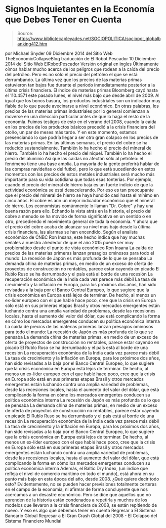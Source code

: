 # Signos Inquietantes en la Economía que Debes Tener en Cuenta

> Source: https://www.bibliotecapleyades.net/SOCIOPOLITICA/sociopol_globalbanking412.htm

por Michael Snyder
09 Diciembre 2014
del Sitio Web TheEconomicCollapseBlog
traducción de El Robot Pescador 10 Diciembre 2014
del Sitio Web ElRobotPescador
Versión original en ingles
Últimamente oímos hablar mucho acerca de los peligros que rodean a la caída del precio del petróleo. Pero es no sólo el precio del petróleo el que se está derrumbando. La última vez que los precios de las materias primas estuvieron tan bajos fue durante el período inmediatamente posterior a la última crisis financiera. El índice de materias primas Bloomberg cayó hasta el 110.4571 este pasado lunes, el nivel más bajo que desde abril de 2009. Al igual que los bonos basura, los productos industriales son un indicador muy fiable de lo que puede avecinarse a nivel económico. En otras palabras, los precios de las materias primas industriales por lo general comienzan a moverse en una dirección particular antes de que lo haga el resto de la economía. Fuimos testigos de esto en el verano del 2008, cuando la caída en los precios de los productos básicos precedió a la crisis financiera del otoño, un par de meses más tarde. Y en este momento, estamos presenciando lo que podría llegar a ser otro gran colapso en los precios de las materias primas. En las últimas semanas, el precio del cobre se ha reducido sustancialmente. También lo ha hecho el precio del mineral de hierro. También lo ha hecho el precio del níquel.
También lo ha hecho el precio del aluminio
Así que las caídas no afectan sólo al petróleo: el fenómeno tiene una base amplia. La mayoría de la gente preferirá hablar de las compras navideñas o del futbol, pero lo que está sucediendo en estos momentos con los precios de estos metales industriales será mucho más importante para su vida cotidiana que todas esas tonterías. Por ejemplo, cuando el precio del mineral de hierro baja es un fuerte indicio de que la actividad económica se está desacelerando. Por eso es tan preocupante que el precio del mineral de hierro se haya hundido casi hasta el mínimo en cinco años. El cobre es aún un mejor indicador económico que el mineral de hierro.
Los economistas comúnmente lo llaman "Dr. Cobre" y hay una buena razón para ello. Echando la vista atrás en la historia, el precio del cobre a menudo se ha movido de forma significativa en un sentido o en otro, precediendo el movimiento general de toda la economía.
Y ahora que el precio del cobre acaba de alcanzar su nivel más bajo desde la última crisis financiera, las alarmas se han encendido. Según el analista económico de CNBC Ron Insana, este hecho indica que hay muchas señales a nuestro alrededor de que el año 2015 puede ser muy problemático desde el punto de vista económico
Ron Insana
La caída de precios de las materias primeras lanzan presagios ominosos para todo el mundo: La recesión de Japón es más profunda de lo que se pensaba La demanda china de materias primas, en medio de un exceso de oferta de proyectos de construcción no rentables, parece estar cayendo en picado El Rublo Ruso se ha derrumbado y el país está al borde de una recesión La recuperación económica de la India cada vez parece más débil La tasa de crecimiento y la inflación en Europa, para los próximos dos años, han sido revisadas a la baja por el Banco Central Europeo, lo que sugiere que la crisis económica en Europa está lejos de terminar. De hecho, al menos un ex-líder europeo con el que hablé hace poco, cree que la crisis en Europa sólo está en sus primeras etapas Brasil y otros mercados emergentes están luchando contra una amplia variedad de problemas, desde las recesiones locales, hasta el aumento del valor del dólar, que está complicando la forma en cómo los mercados emergentes conducen su política económica interna
La caída de precios de las materias primeras lanzan presagios ominosos para todo el mundo:
La recesión de Japón es más profunda de lo que se pensaba La demanda china de materias primas, en medio de un exceso de oferta de proyectos de construcción no rentables, parece estar cayendo en picado El Rublo Ruso se ha derrumbado y el país está al borde de una recesión La recuperación económica de la India cada vez parece más débil La tasa de crecimiento y la inflación en Europa, para los próximos dos años, han sido revisadas a la baja por el Banco Central Europeo, lo que sugiere que la crisis económica en Europa está lejos de terminar. De hecho, al menos un ex-líder europeo con el que hablé hace poco, cree que la crisis en Europa sólo está en sus primeras etapas Brasil y otros mercados emergentes están luchando contra una amplia variedad de problemas, desde las recesiones locales, hasta el aumento del valor del dólar, que está complicando la forma en cómo los mercados emergentes conducen su política económica interna
La recesión de Japón es más profunda de lo que se pensaba
La demanda china de materias primas, en medio de un exceso de oferta de proyectos de construcción no rentables, parece estar cayendo en picado
El Rublo Ruso se ha derrumbado y el país está al borde de una recesión
La recuperación económica de la India cada vez parece más débil
La tasa de crecimiento y la inflación en Europa, para los próximos dos años, han sido revisadas a la baja por el Banco Central Europeo, lo que sugiere que la crisis económica en Europa está lejos de terminar. De hecho, al menos un ex-líder europeo con el que hablé hace poco, cree que la crisis en Europa sólo está en sus primeras etapas
Brasil y otros mercados emergentes están luchando contra una amplia variedad de problemas, desde las recesiones locales, hasta el aumento del valor del dólar, que está complicando la forma en cómo los mercados emergentes conducen su política económica interna
Además, el Baltic Dry Index, (un índice que refleja el nivel de comercio marítimo en todo el mundo), está ahora en su punto más bajo en esta época del año, desde 2008.
¿Qué quiere decir todo esto? Evidentemente, no se pueden hacer previsiones totalmente certeras en el campo de la economía, ni afirmar de forma concluyente que nos acercamos a un desastre económico. Pero se dice que aquellos que no aprenden de la historia están condenados a repetirla y muchos de los modelos que llevaron a la crisis financiera de 2008, se están repitiendo de nuevo. Y eso es algo que debemos tener en cuenta
Regresar a El Sistema Bancario Global
Regresar a El Gran Crash Global del 2008 - El Colapso del Sistema Financiero Mundial
